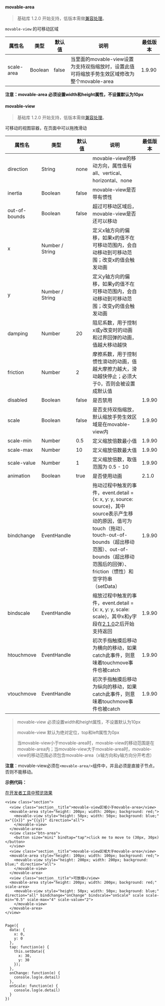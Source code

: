 <!-- https://developers.weixin.qq.com/miniprogram/dev/component/movable-view.html -->

#### movable-area

> 基础库 1.2.0 开始支持，低版本需做[兼容处理](https://developers.weixin.qq.com/miniprogram/dev/framework/compatibility.html)。

`movable-view` 的可移动区域

  属性名       |  类型      |  默认值  |  说明                                                         |  最低版本 
---------------|------------|----------|---------------------------------------------------------------|-----------
  scale-area   |  Boolean   |  false   |当里面的movable-view设置为支持双指缩放时，设置此值可将缩放手势生效区域修改为整个movable-area|  1.9.90   

**注意：movable-area 必须设置width和height属性，不设置默认为10px**

#### movable-view

> 基础库 1.2.0 开始支持，低版本需做[兼容处理](https://developers.weixin.qq.com/miniprogram/dev/framework/compatibility.html)。

可移动的视图容器，在页面中可以拖拽滑动

  属性名          |  类型              |  默认值  |  说明                                                                                                                                                                                      |  最低版本 
------------------|--------------------|----------|--------------------------------------------------------------------------------------------------------------------------------------------------------------------------------------------|-----------
  direction       |  String            |  none    |  movable-view的移动方向，属性值有all、vertical、horizontal、none                                                                                                                           |           
  inertia         |  Boolean           |  false   |  movable-view是否带有惯性                                                                                                                                                                  |           
  out-of-bounds   |  Boolean           |  false   |  超过可移动区域后，movable-view是否还可以移动                                                                                                                                              |           
  x               |  Number / String   |          |  定义x轴方向的偏移，如果x的值不在可移动范围内，会自动移动到可移动范围；改变x的值会触发动画                                                                                                 |           
  y               |  Number / String   |          |  定义y轴方向的偏移，如果y的值不在可移动范围内，会自动移动到可移动范围；改变y的值会触发动画                                                                                                 |           
  damping         |  Number            |  20      |  阻尼系数，用于控制x或y改变时的动画和过界回弹的动画，值越大移动越快                                                                                                                        |           
  friction        |  Number            |  2       |  摩擦系数，用于控制惯性滑动的动画，值越大摩擦力越大，滑动越快停止；必须大于0，否则会被设置成默认值                                                                                         |           
  disabled        |  Boolean           |  false   |  是否禁用                                                                                                                                                                                  |  1.9.90   
  scale           |  Boolean           |  false   |  是否支持双指缩放，默认缩放手势生效区域是在movable-view内                                                                                                                                  |  1.9.90   
  scale-min       |  Number            |  0.5     |  定义缩放倍数最小值                                                                                                                                                                        |  1.9.90   
  scale-max       |  Number            |  10      |  定义缩放倍数最大值                                                                                                                                                                        |  1.9.90   
  scale-value     |  Number            |  1       |  定义缩放倍数，取值范围为 0.5 - 10                                                                                                                                                         |  1.9.90   
  animation       |  Boolean           |  true    |  是否使用动画                                                                                                                                                                              |  2.1.0    
  bindchange      |  EventHandle       |          |拖动过程中触发的事件，event.detail = {x: x, y: y, source: source}，其中source表示产生移动的原因，值可为touch（拖动）、touch-out-of-bounds（超出移动范围）、out-of-bounds（超出移动范围后的回弹）、friction（惯性）和空字符串（setData）|  1.9.90   
  bindscale       |  EventHandle       |          |缩放过程中触发的事件，event.detail = {x: x, y: y, scale: scale}，其中x和y字段在[2.1.0](https://developers.weixin.qq.com/miniprogram/dev/framework/compatibility.html "基础库 2.1.0 开始支持，低版本需做兼容处理。")之后开始支持返回|  1.9.90   
  htouchmove      |  EventHandle       |          |  初次手指触摸后移动为横向的移动，如果catch此事件，则意味着touchmove事件也被catch                                                                                                           |  1.9.90   
  vtouchmove      |  EventHandle       |          |  初次手指触摸后移动为纵向的移动，如果catch此事件，则意味着touchmove事件也被catch                                                                                                           |  1.9.90   

> movable-view 必须设置width和height属性，不设置默认为10px
> 
> movable-view 默认为绝对定位，top和left属性为0px
> 
> 当movable-view小于movable-area时，movable-view的移动范围是在movable-area内；当movable-view大于movable-area时，movable-view的移动范围必须包含movable-area（x轴方向和y轴方向分开考虑）

**注意**：movable-view必须在`<movable-area/>`组件中，并且必须是直接子节点，否则不能移动。

**示例代码：**

[在开发者工具中预览效果](wechatide://minicode/7QWXwimf6PYG "在开发者工具中预览效果")

    <view class="section">
      <view class="section__title">movable-view区域小于movable-area</view>
      <movable-area style="height: 200px; width: 200px; background: red;">
        <movable-view style="height: 50px; width: 50px; background: blue;" x="{{x}}" y="{{y}}" direction="all">
        </movable-view>
      </movable-area>
      <view class="btn-area">
        <button size="mini" bindtap="tap">click me to move to (30px, 30px)</button>
      </view>
      <view class="section__title">movable-view区域大于movable-area</view>
      <movable-area style="height: 100px; width: 100px; background: red;">
        <movable-view style="height: 200px; width: 200px; background: blue;" direction="all">
        </movable-view>
      </movable-area>
      <view class="section__title">可放缩</view>
      <movable-area style="height: 200px; width: 200px; background: red;" scale-area>
        <movable-view style="height: 50px; width: 50px; background: blue;" direction="all" bindchange="onChange" bindscale="onScale" scale scale-min="0.5" scale-max="4" scale-value="2">
        </movable-view>
      </movable-area>
    </view>
    

    Page({
      data: {
        x: 0,
        y: 0
      },
      tap: function(e) {
        this.setData({
          x: 30,
          y: 30
        });
      },
      onChange: function(e) {
        console.log(e.detail)
      },
      onScale: function(e) {
        console.log(e.detail)
      }
    })
